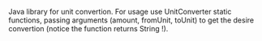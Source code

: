Java library for unit convertion.
For usage use UnitConverter static functions, passing arguments (amount, fromUnit, toUnit) to get the desire convertion (notice the function returns String !).
